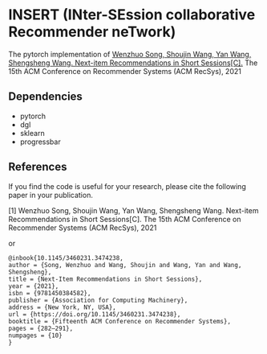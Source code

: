 # INSERT (INter-SEssion collaborative Recommender neTwork)

The pytorch implementation of [Wenzhuo Song, Shoujin Wang, Yan Wang, Shengsheng Wang. Next-item Recommendations in Short Sessions[C].](https://dl.acm.org/doi/abs/10.1145/3460231.3474238) The 15th ACM Conference on Recommender Systems (ACM RecSys), 2021

## Dependencies
- pytorch
- dgl
- sklearn
- progressbar

## References
If you find the code is useful for your research, please cite the following paper in your publication.

[1] Wenzhuo Song, Shoujin Wang, Yan Wang, Shengsheng Wang. Next-item Recommendations in Short Sessions[C]. The 15th ACM Conference on Recommender Systems (ACM RecSys), 2021

or

```
@inbook{10.1145/3460231.3474238,
author = {Song, Wenzhuo and Wang, Shoujin and Wang, Yan and Wang, Shengsheng},
title = {Next-Item Recommendations in Short Sessions},
year = {2021},
isbn = {9781450384582},
publisher = {Association for Computing Machinery},
address = {New York, NY, USA},
url = {https://doi.org/10.1145/3460231.3474238},
booktitle = {Fifteenth ACM Conference on Recommender Systems},
pages = {282–291},
numpages = {10}
}
```